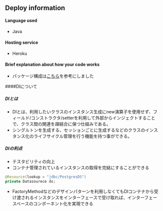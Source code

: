 ## Deploy information
#### Language used
- Java

#### Hosting service
- Heroku

#### Brief explanation about how your code works
- パッケージ構成は[こちら](https://terasolunaorg.github.io/guideline/public_review/Overview/ApplicationLayering.html#repository)を参考にしました

####DIについて
##### DIとは
- DIとは、利用したいクラスのインスタンス生成にnew演算子を使用せず、フィールド/コンストラクタ/setterを利用して外部からインジェクトすることで、クラス間の関連を疎結合に保つ仕組みである。
- シングルトンを生成する、セッションごとに生成するなどのクラスのインスタンス化のライフサイクル管理を行う機能を持つ事ができる。

##### DIの利点
- テスタビリティの向上
- コンテナ管理されているインスタンスの取得を完結にすることができる
```java
@Resource(lookup = "jdbc/PostgresDS")
private Datasourece ds;
```
- FactoryMethodなどのデザインパターンを利用しなくてもDIコンテナから受け渡されるインスタンスをインターフェースで受け取れば、インターフェースベースのコンポーネント化を実現できる

